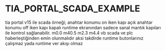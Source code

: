 # TIA_PORTAL_SCADA_EXAMPLE
tia portal v15 ile scada örneği; anahtar konumu on iken kapı açık anahtar konumu off iken kapı kapalı
runtime ekranından sadece sanal mantık kapıları ile kontrol sağlanabilir.
m0.0 m40.5 m2.3 m4.4 vb
scada ve plc haberleştiğinden emin olunmalıdır aksi takdirde  runtime butonlarınız çalışmaz yada runtime ver akışı olmaz

